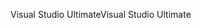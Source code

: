 <span data-ttu-id="dfeb9-101">Visual Studio Ultimate</span><span class="sxs-lookup"><span data-stu-id="dfeb9-101">Visual Studio Ultimate</span></span>